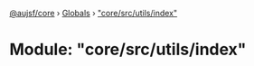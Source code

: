 [@aujsf/core](../README.md) › [Globals](../globals.md) › ["core/src/utils/index"](_core_src_utils_index_.md)

# Module: "core/src/utils/index"


